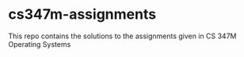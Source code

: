 # cs347m-assignments
This repo contains the solutions to the assignments given in CS 347M Operating Systems